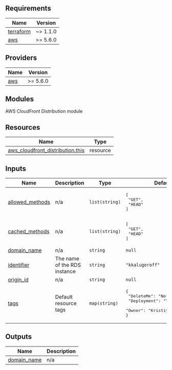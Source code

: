 ## Requirements

| Name                                                                     | Version  |
| ------------------------------------------------------------------------ | -------- |
| <a name="requirement_terraform"></a> [terraform](#requirement_terraform) | ~> 1.1.0 |
| <a name="requirement_aws"></a> [aws](#requirement_aws)                   | >= 5.6.0 |

## Providers

| Name                                             | Version  |
| ------------------------------------------------ | -------- |
| <a name="provider_aws"></a> [aws](#provider_aws) | >= 5.6.0 |

## Modules

AWS CloudFront Distribution module

## Resources

| Name                                                                                                                                    | Type     |
| --------------------------------------------------------------------------------------------------------------------------------------- | -------- |
| [aws_cloudfront_distribution.this](https://registry.terraform.io/providers/hashicorp/aws/latest/docs/resources/cloudfront_distribution) | resource |

## Inputs

| Name                                                                           | Description                  | Type           | Default                                                                                                   | Required |
| ------------------------------------------------------------------------------ | ---------------------------- | -------------- | --------------------------------------------------------------------------------------------------------- | :------: |
| <a name="input_allowed_methods"></a> [allowed_methods](#input_allowed_methods) | n/a                          | `list(string)` | <pre>[<br> "GET",<br> "HEAD"<br>]</pre>                                                                   |    no    |
| <a name="input_cached_methods"></a> [cached_methods](#input_cached_methods)    | n/a                          | `list(string)` | <pre>[<br> "GET",<br> "HEAD"<br>]</pre>                                                                   |    no    |
| <a name="input_domain_name"></a> [domain_name](#input_domain_name)             | n/a                          | `string`       | `null`                                                                                                    |    no    |
| <a name="input_identifier"></a> [identifier](#input_identifier)                | The name of the RDS instance | `string`       | `"kkalugeroff"`                                                                                           |    no    |
| <a name="input_origin_id"></a> [origin_id](#input_origin_id)                   | n/a                          | `string`       | `null`                                                                                                    |    no    |
| <a name="input_tags"></a> [tags](#input_tags)                                  | Default resource tags        | `map(string)`  | <pre>{<br> "DeleteMe": "No",<br> "Deployment": "Terraform",<br> "Owner": "Kristiyan Kalugerov"<br>}</pre> |    no    |

## Outputs

| Name                                                                 | Description |
| -------------------------------------------------------------------- | ----------- |
| <a name="output_domain_name"></a> [domain_name](#output_domain_name) | n/a         |
